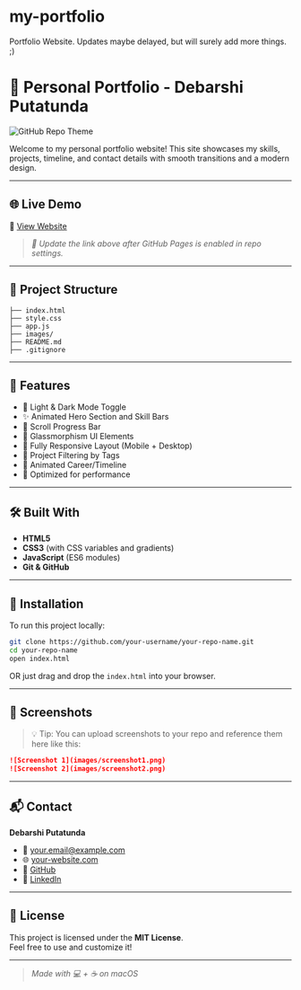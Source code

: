 # my-portfolio
Portfolio Website. Updates maybe delayed, but will surely add more things. ;)
# 💼 Personal Portfolio - Debarshi Putatunda

![GitHub Repo Theme](https://img.shields.io/badge/theme-light%20%7C%20dark-blueviolet?style=flat-square&logo=github&logoColor=white)

Welcome to my personal portfolio website! This site showcases my skills, projects, timeline, and contact details with smooth transitions and a modern design.

---

## 🌐 Live Demo

🔗 [View Website](https://your-username.github.io/your-repo-name)

> _📌 Update the link above after GitHub Pages is enabled in repo settings._

---

## 📁 Project Structure

```plaintext
├── index.html
├── style.css
├── app.js
├── images/
├── README.md
├── .gitignore
```

---

## 🚀 Features

- 🌙 Light & Dark Mode Toggle
- ✨ Animated Hero Section and Skill Bars
- 🧭 Scroll Progress Bar
- 🧊 Glassmorphism UI Elements
- 📱 Fully Responsive Layout (Mobile + Desktop)
- 🎯 Project Filtering by Tags
- 📆 Animated Career/Timeline
- 🧠 Optimized for performance

---

## 🛠️ Built With

- **HTML5**
- **CSS3** (with CSS variables and gradients)
- **JavaScript** (ES6 modules)
- **Git & GitHub**

---

## 🧰 Installation

To run this project locally:

```bash
git clone https://github.com/your-username/your-repo-name.git
cd your-repo-name
open index.html
```

OR just drag and drop the `index.html` into your browser.

---

## 📸 Screenshots

> 💡 Tip: You can upload screenshots to your repo and reference them here like this:

```markdown
![Screenshot 1](images/screenshot1.png)
![Screenshot 2](images/screenshot2.png)
```

---

## 📬 Contact

**Debarshi Putatunda**

- 📧 your.email@example.com
- 🌐 [your-website.com](https://your-website.com)
- 🐙 [GitHub](https://github.com/your-username)
- 💼 [LinkedIn](https://linkedin.com/in/your-profile)

---

## 📄 License

This project is licensed under the **MIT License**.  
Feel free to use and customize it!

---

> _Made with 💻 + ☕ on macOS_
